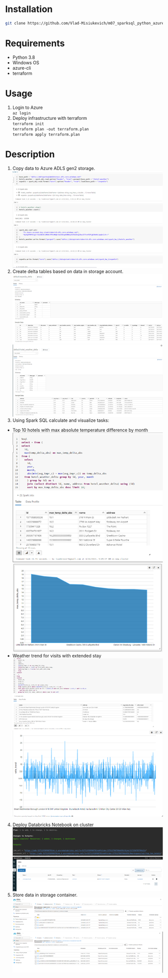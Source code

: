 # Installation
```bash
git clone https://github.com/Vlad-Misiukevich/m07_sparksql_python_azure.git
```
# Requirements
* Python 3.8
* Windows OS
* azure-cli
* terraform
# Usage
1. Login to Azure  
`az login`
2. Deploy infrastructure with terraform  
`terraform init`  
`terraform plan -out terraform.plan`  
`terraform apply terraform.plan`

# Description  
1. Copy data to Azure ADLS gen2 storage.
![img.png](images/img.png)  
2. Create delta tables based on data in storage account.  
![img_1.png](images/img_1.png)  
![img_2.png](images/img_2.png)  
3. Using Spark SQL calculate and visualize tasks:  
* Top 10 hotels with max absolute temperature difference by month  
![img_3.png](images/img_3.png)  
![img_4.png](images/img_4.png)  
* Weather trend for visits with extended stay  
![img_5.png](images/img_5.png)  
![img_6.png](images/img_6.png)  
4. Deploy Databricks Notebook on cluster 
![img_7.png](images/img_7.png)
![img_13.png](images/img13.png)
5. Store data in storage container.  
![img_9.png](images/img_9.png)
![img_10.png](images/img_10.png)